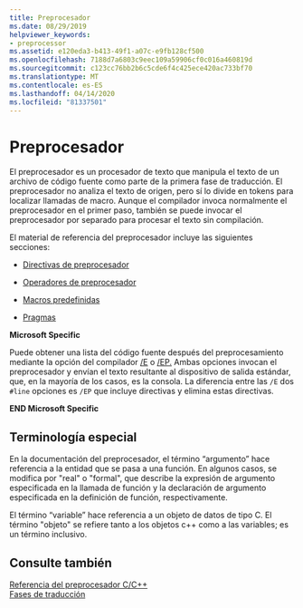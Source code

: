 ```yaml
---
title: Preprocesador
ms.date: 08/29/2019
helpviewer_keywords:
- preprocessor
ms.assetid: e120eda3-b413-49f1-a07c-e9fb128cf500
ms.openlocfilehash: 7188d7a6803c9eec109a59906cf0c016a460819d
ms.sourcegitcommit: c123cc76bb2b6c5cde6f4c425ece420ac733bf70
ms.translationtype: MT
ms.contentlocale: es-ES
ms.lasthandoff: 04/14/2020
ms.locfileid: "81337501"
---
```

# <a name="preprocessor"></a>Preprocesador

El preprocesador es un procesador de texto que manipula el texto de un archivo de código fuente como parte de la primera fase de traducción. El preprocesador no analiza el texto de origen, pero sí lo divide en tokens para localizar llamadas de macro. Aunque el compilador invoca normalmente el preprocesador en el primer paso, también se puede invocar el preprocesador por separado para procesar el texto sin compilación.

El material de referencia del preprocesador incluye las siguientes secciones:

- [Directivas de preprocesador](../preprocessor/preprocessor-directives.md)

- [Operadores de preprocesador](../preprocessor/preprocessor-operators.md)

- [Macros predefinidas](../preprocessor/predefined-macros.md)

- [Pragmas](../preprocessor/pragma-directives-and-the-pragma-keyword.md)

**Microsoft Specific**

Puede obtener una lista del código fuente después del preprocesamiento mediante la opción del compilador [/E](../build/reference/e-preprocess-to-stdout.md) o [/EP.](../build/reference/ep-preprocess-to-stdout-without-hash-line-directives.md) Ambas opciones invocan el preprocesador y envían el texto resultante al dispositivo de salida estándar, que, en la mayoría de los casos, es la consola. La diferencia entre las `/E` dos `#line` opciones es `/EP` que incluye directivas y elimina estas directivas.

**END Microsoft Specific**

## <a name="special-terminology"></a><a name="_predir_special_terminology"></a>Terminología especial

En la documentación del preprocesador, el término “argumento” hace referencia a la entidad que se pasa a una función. En algunos casos, se modifica por "real" o "formal", que describe la expresión de argumento especificada en la llamada de función y la declaración de argumento especificada en la definición de función, respectivamente.

El término “variable” hace referencia a un objeto de datos de tipo C. El término "objeto" se refiere tanto a los objetos c++ como a las variables; es un término inclusivo.

## <a name="see-also"></a>Consulte también

[Referencia del preprocesador C/C++](../preprocessor/c-cpp-preprocessor-reference.md)\
[Fases de traducción](../preprocessor/phases-of-translation.md)

